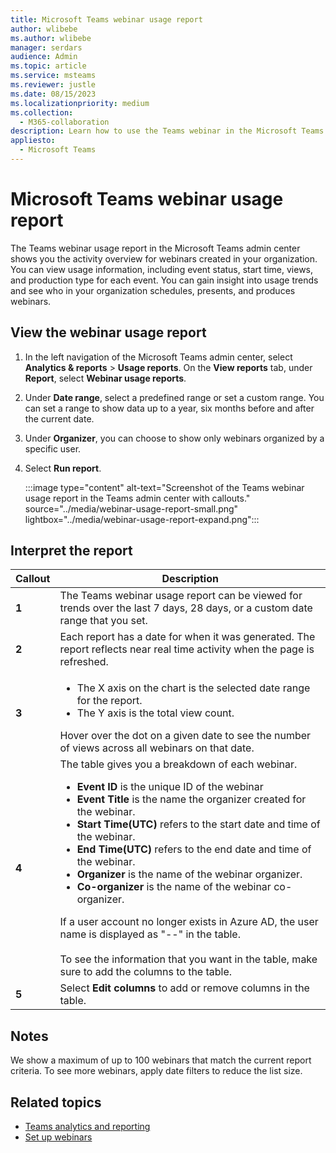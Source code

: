 ```yaml
---
title: Microsoft Teams webinar usage report
author: wlibebe
ms.author: wlibebe
manager: serdars
audience: Admin
ms.topic: article
ms.service: msteams
ms.reviewer: justle
ms.date: 08/15/2023
ms.localizationpriority: medium
ms.collection: 
  - M365-collaboration
description: Learn how to use the Teams webinar in the Microsoft Teams admin center to get an overview of Teams webinar in your organization.
appliesto: 
  - Microsoft Teams
---
```

# Microsoft Teams webinar usage report

The Teams webinar usage report in the Microsoft Teams admin center shows you the activity overview for webinars created in your organization. You can view usage information, including event status, start time, views, and production type for each event. You can gain insight into usage trends and see who in your organization schedules, presents, and produces webinars.

## View the webinar usage report

1. In the left navigation of the Microsoft Teams admin center, select **Analytics & reports** > **Usage reports**. On the **View reports** tab, under **Report**, select **Webinar usage reports**.
2. Under **Date range**, select a predefined range or set a custom range. You can set a range to show data up to a year, six months before and after the current date.
3. Under **Organizer**, you can choose to show only webinars organized by a specific user.
4. Select **Run report**.  

   :::image type="content" alt-text="Screenshot of the Teams webinar usage report in the Teams admin center with callouts." source="../media/webinar-usage-report-small.png" lightbox="../media/webinar-usage-report-expand.png":::

## Interpret the report

|Callout |Description  |
|--------|-------------|
|**1**   |The Teams webinar usage report can be viewed for trends over the last 7 days, 28 days, or a custom date range that you set. |
|**2**   |Each report has a date for when it was generated. The report reflects near real time activity when the page is refreshed. |
|**3**   |<ul><li>The X axis on the chart is the selected date range for the report.</li> <li> The Y axis is the total view count.</li> </ul>Hover over the dot on a given date to see the number of views across all webinars on that date.|
|**4**   |The table gives you a breakdown of each webinar. <ul><li>**Event ID** is the unique ID of the webinar</li> <li>**Event Title** is the name the organizer created for the webinar.</li><li>**Start Time(UTC)** refers to the start date and time of the webinar.</li><li>**End Time(UTC)** refers to the end date and time of the webinar.</li><li>**Organizer** is the name of the webinar organizer.</li> <li>**Co-organizer** is the name of the webinar co-organizer.</li></li> </ul>If a user account no longer exists in Azure AD, the user name is displayed as "--" in the table. <br><br>To see the information that you want in the table, make sure to add the columns to the table. |
|**5**   |Select **Edit columns** to add or remove columns in the table.|

## Notes

We show a maximum of up to 100 webinars that match the current report criteria. To see more webinars, apply date filters to reduce the list size.

## Related topics

- [Teams analytics and reporting](teams-reporting-reference.md)
- [Set up webinars](../set-up-webinars.md)
